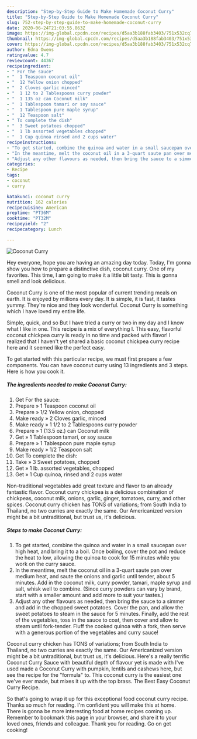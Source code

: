 ```yaml
---
description: "Step-by-Step Guide to Make Homemade Coconut Curry"
title: "Step-by-Step Guide to Make Homemade Coconut Curry"
slug: 752-step-by-step-guide-to-make-homemade-coconut-curry
date: 2020-06-24T21:03:55.863Z
image: https://img-global.cpcdn.com/recipes/d5aa3b188fab3403/751x532cq70/coconut-curry-recipe-main-photo.jpg
thumbnail: https://img-global.cpcdn.com/recipes/d5aa3b188fab3403/751x532cq70/coconut-curry-recipe-main-photo.jpg
cover: https://img-global.cpcdn.com/recipes/d5aa3b188fab3403/751x532cq70/coconut-curry-recipe-main-photo.jpg
author: Edna Owens
ratingvalue: 4.7
reviewcount: 44367
recipeingredient:
- " For the sauce"
- "  1 Teaspoon coconut oil"
- "  12 Yellow onion chopped"
- "  2 Cloves garlic minced"
- "  1 12 to 2 Tablespoons curry powder"
- "  1 135 oz can Coconut milk"
- "  1 Tablespoon tamari or soy sauce"
- "  1 Tablespoon pure maple syrup"
- "  12 Teaspoon salt"
- " To complete the dish"
- "  3 Sweet potatoes chopped"
- "  1 lb assorted vegetables chopped"
- "  1 Cup quinoa rinsed and 2 cups water"
recipeinstructions:
- "To get started, combine the quinoa and water in a small saucepan over high heat, and bring it to a boil. Once boiling, cover the pot and reduce the heat to low, allowing the quinoa to cook for 15 minutes while you work on the curry sauce."
- "In the meantime, melt the coconut oil in a 3-quart saute pan over medium heat, and saute the onions and garlic until tender, about 5 minutes. Add in the coconut milk, curry powder, tamari, maple syrup and salt, whisk well to combine. (Since curry powders can vary by brand, start with a smaller amount and add more to suit your tastes.)"
- "Adjust any other flavours as needed, then bring the sauce to a simmer and add in the chopped sweet potatoes. Cover the pan, and allow the sweet potatoes to steam in the sauce for 5 minutes. Finally, add the rest of the vegetables, toss in the sauce to coat, then cover and allow to steam until fork-tender. Fluff the cooked quinoa with a fork, then serve with a generous portion of the vegetables and curry sauce!"
categories:
- Recipe
tags:
- coconut
- curry

katakunci: coconut curry 
nutrition: 162 calories
recipecuisine: American
preptime: "PT36M"
cooktime: "PT32M"
recipeyield: "2"
recipecategory: Lunch

---
```



![Coconut Curry](https://img-global.cpcdn.com/recipes/d5aa3b188fab3403/751x532cq70/coconut-curry-recipe-main-photo.jpg)

Hey everyone, hope you are having an amazing day today. Today, I'm gonna show you how to prepare a distinctive dish, coconut curry. One of my favorites. This time, I am going to make it a little bit tasty. This is gonna smell and look delicious.

Coconut Curry is one of the most popular of current trending meals on earth. It is enjoyed by millions every day. It is simple, it is fast, it tastes yummy. They're nice and they look wonderful. Coconut Curry is something which I have loved my entire life.

Simple, quick, and so But I have tried a curry or two in my day and I know what I like in one. This recipe is a mix of everything I. This easy, flavorful coconut chickpea curry is ready in no time and packed with flavor! I realized that I haven&#39;t yet shared a basic coconut chickpea curry recipe here and it seemed like the perfect easy.


To get started with this particular recipe, we must first prepare a few components. You can have coconut curry using 13 ingredients and 3 steps. Here is how you cook it.

<!--inarticleads1-->

##### The ingredients needed to make Coconut Curry:

1. Get  For the sauce:
1. Prepare  » 1 Teaspoon coconut oil
1. Prepare  » 1/2 Yellow onion, chopped
1. Make ready  » 2 Cloves garlic, minced
1. Make ready  » 1 1/2 to 2 Tablespoons curry powder
1. Prepare  » 1 (13.5 oz.) can Coconut milk
1. Get  » 1 Tablespoon tamari, or soy sauce
1. Prepare  » 1 Tablespoon pure maple syrup
1. Make ready  » 1/2 Teaspoon salt
1. Get  To complete the dish:
1. Take  » 3 Sweet potatoes, chopped
1. Get  » 1 lb. assorted vegetables, chopped
1. Get  » 1 Cup quinoa, rinsed and 2 cups water


Non-traditional vegetables add great texture and flavor to an already fantastic flavor. Coconut curry chickpea is a delicious combination of chickpeas, coconut milk, onions, garlic, ginger, tomatoes, curry, and other spices. Coconut curry chicken has TONS of variations; from South India to Thailand, no two curries are exactly the same. Our Americanized version might be a bit untraditional, but trust us, it&#39;s delicious. 

<!--inarticleads2-->

##### Steps to make Coconut Curry:

1. To get started, combine the quinoa and water in a small saucepan over high heat, and bring it to a boil. Once boiling, cover the pot and reduce the heat to low, allowing the quinoa to cook for 15 minutes while you work on the curry sauce.
1. In the meantime, melt the coconut oil in a 3-quart saute pan over medium heat, and saute the onions and garlic until tender, about 5 minutes. Add in the coconut milk, curry powder, tamari, maple syrup and salt, whisk well to combine. (Since curry powders can vary by brand, start with a smaller amount and add more to suit your tastes.)
1. Adjust any other flavours as needed, then bring the sauce to a simmer and add in the chopped sweet potatoes. Cover the pan, and allow the sweet potatoes to steam in the sauce for 5 minutes. Finally, add the rest of the vegetables, toss in the sauce to coat, then cover and allow to steam until fork-tender. Fluff the cooked quinoa with a fork, then serve with a generous portion of the vegetables and curry sauce!


Coconut curry chicken has TONS of variations; from South India to Thailand, no two curries are exactly the same. Our Americanized version might be a bit untraditional, but trust us, it&#39;s delicious. Here&#39;s a really terrific Coconut Curry Sauce with beautiful depth of flavour yet is made with I&#39;ve used made a Coconut Curry with pumpkin, lentils and cashews here, but see the recipe for the &#34;formula&#34; to. This coconut curry is the easiest one we&#39;ve ever made, but mixes it up with the top brass. The Best Easy Coconut Curry Recipe. 

So that's going to wrap it up for this exceptional food coconut curry recipe. Thanks so much for reading. I'm confident you will make this at home. There is gonna be more interesting food at home recipes coming up. Remember to bookmark this page in your browser, and share it to your loved ones, friends and colleague. Thank you for reading. Go on get cooking!
